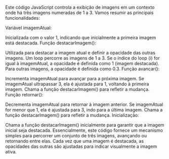 Este código JavaScript controla a exibição de imagens em um contexto onde há três imagens numeradas de 1 a 3. Vamos resumir as principais funcionalidades:

Variável imagemAtual:

Inicializada com o valor 1, indicando que inicialmente a primeira imagem está destacada.
Função destacarImagem():

Utilizada para destacar a imagem atual e definir a opacidade das outras imagens.
Um loop percorre as imagens de 1 a 3.
Se o índice do loop (i) for igual à imagemAtual, a opacidade é definida como 1 (imagem destacada).
Para outras imagens, a opacidade é definida como 0.3.
Função avancar():

Incrementa imagemAtual para avançar para a próxima imagem.
Se imagemAtual ultrapassar 3, ela é ajustada para 1, voltando à primeira imagem.
Chama a função destacarImagem() para refletir a mudança.
Função retornar():

Decrementa imagemAtual para retornar à imagem anterior.
Se imagemAtual for menor que 1, ela é ajustada para 3, indo para a última imagem.
Chama a função destacarImagem() para refletir a mudança.
Inicialização:

Chama a função destacarImagem() inicialmente para garantir que a imagem inicial seja destacada.
Essencialmente, este código fornece um mecanismo simples para percorrer um conjunto de três imagens, avançando ou retornando entre elas. Cada vez que uma imagem é destacada, as opacidades das outras são ajustadas para indicar visualmente a imagem ativa.